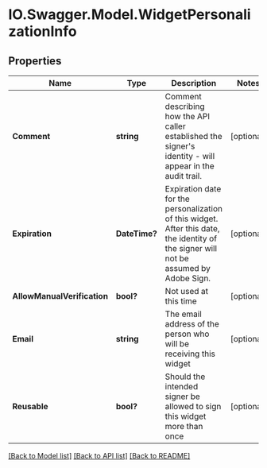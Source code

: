 # IO.Swagger.Model.WidgetPersonalizationInfo
## Properties

Name | Type | Description | Notes
------------ | ------------- | ------------- | -------------
**Comment** | **string** | Comment describing how the API caller established the signer&#39;s identity - will appear in the audit trail. | [optional] 
**Expiration** | **DateTime?** | Expiration date for the personalization of this widget. After this date, the identity of the signer will not be assumed by Adobe Sign. | [optional] 
**AllowManualVerification** | **bool?** | Not used at this time | [optional] 
**Email** | **string** | The email address of the person who will be receiving this widget | [optional] 
**Reusable** | **bool?** | Should the intended signer be allowed to sign this widget more than once | [optional] 

[[Back to Model list]](../README.md#documentation-for-models) [[Back to API list]](../README.md#documentation-for-api-endpoints) [[Back to README]](../README.md)

